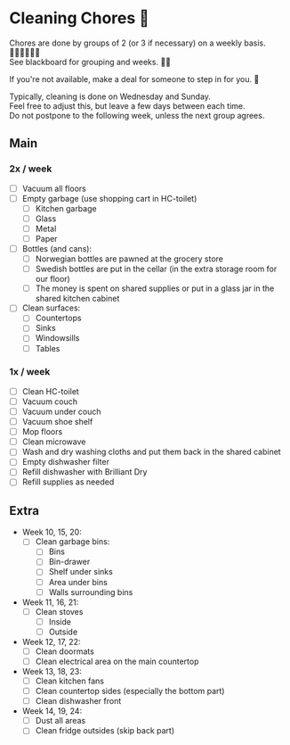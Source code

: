 # Cleaning Chores 🧼

Chores are done by groups of 2 (or 3 if necessary) on a weekly basis. 👩🏽‍🤝‍🧑🏼📅  
See blackboard for grouping and weeks. 👨‍🏫

If you're not available, make a deal for someone to step in for you. 🤝

Typically, cleaning is done on Wednesday and Sunday.  
Feel free to adjust this, but leave a few days between each time.  
Do not postpone to the following week, unless the next group agrees.

## Main

### 2x / week

- [ ] Vacuum all floors
- [ ] Empty garbage (use shopping cart in HC-toilet)
  - [ ] Kitchen garbage
  - [ ] Glass
  - [ ] Metal
  - [ ] Paper
- [ ] Bottles (and cans):
  - [ ] Norwegian bottles are pawned at the grocery store
  - [ ] Swedish bottles are put in the cellar (in the extra storage room for our floor)
  - [ ] The money is spent on shared supplies or put in a glass jar in the shared kitchen cabinet
- [ ] Clean surfaces:
  - [ ] Countertops
  - [ ] Sinks
  - [ ] Windowsills
  - [ ] Tables

### 1x / week
- [ ] Clean HC-toilet
- [ ] Vacuum couch
- [ ] Vacuum under couch
- [ ] Vacuum shoe shelf
- [ ] Mop floors
- [ ] Clean microwave
- [ ] Wash and dry washing cloths and put them back in the shared cabinet
- [ ] Empty dishwasher filter
- [ ] Refill dishwasher with Brilliant Dry
- [ ] Refill supplies as needed

## Extra
- Week 10, 15, 20:  
  - [ ] Clean garbage bins:
    - [ ] Bins
    - [ ] Bin-drawer
    - [ ] Shelf under sinks
    - [ ] Area under bins
    - [ ] Walls surrounding bins
- Week 11, 16, 21:  
  - [ ] Clean stoves
    - [ ] Inside
    - [ ] Outside
- Week 12, 17, 22:  
  - [ ] Clean doormats
  - [ ] Clean electrical area on the main countertop
- Week 13, 18, 23:  
  - [ ] Clean kitchen fans
  - [ ] Clean countertop sides (especially the bottom part)
  - [ ] Clean dishwasher front
- Week 14, 19, 24:
  - [ ] Dust all areas
  - [ ] Clean fridge outsides (skip back part)